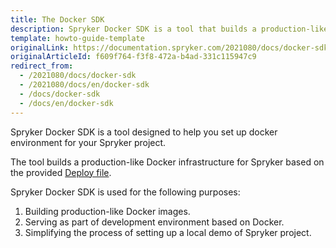 ```yaml
---
title: The Docker SDK
description: Spryker Docker SDK is a tool that builds a production-like Docker infrustructure for Spryker.
template: howto-guide-template
originalLink: https://documentation.spryker.com/2021080/docs/docker-sdk
originalArticleId: f609f764-f3f8-472a-b4ad-331c115947c9
redirect_from:
  - /2021080/docs/docker-sdk
  - /2021080/docs/en/docker-sdk
  - /docs/docker-sdk
  - /docs/en/docker-sdk
---
```


Spryker Docker SDK is a tool designed to help you set up docker environment for your Spryker project.

The tool builds a production-like Docker infrastructure for Spryker based on the provided [Deploy file](/docs/scos/dev/the-docker-sdk/{{page.version}}/deploy-file-reference-1.0.html).

Spryker Docker SDK is used for the following purposes:

1. Building production-like Docker images.
2. Serving as part of development environment based on Docker.
3. Simplifying the process of setting up a local demo of Spryker project.
